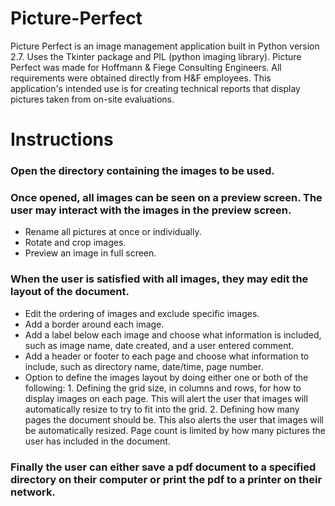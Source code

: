 # Picture-Perfect
Picture Perfect is an image management application built in Python version 2.7. Uses the Tkinter package and PIL (python imaging library). Picture Perfect was made for Hoffmann & Fiege Consulting Engineers. All requirements were obtained directly from H&F employees. This application's intended use is for creating technical reports that display pictures taken from on-site evaluations.

# Instructions
### Open the directory containing the images to be used.
### Once opened, all images can be seen on a preview screen. The user may interact with the images in the preview screen.
   * Rename all pictures at once or individually.
   * Rotate and crop images.
   * Preview an image in full screen.
### When the user is satisfied with all images, they may edit the layout of the document.
   * Edit the ordering of images and exclude specific images.
   * Add a border around each image.
   * Add a label below each image and choose what information is included, such as image name, date created, and a user entered comment.
   * Add a header or footer to each page and choose what information to include, such as directory name, date/time, page number.
   * Option to define the images layout by doing either one or both of the following:
    1. Defining the grid size, in columns and rows, for how to display images on each page. This will alert the user that images will automatically resize to try to fit into the grid.
      2. Defining how many pages the document should be. This also alerts the user that images will be automatically resized. Page count is limited by how many pictures the user has included in the document.
### Finally the user can either save a pdf document to a specified directory on their computer or print the pdf to a printer on their network.




